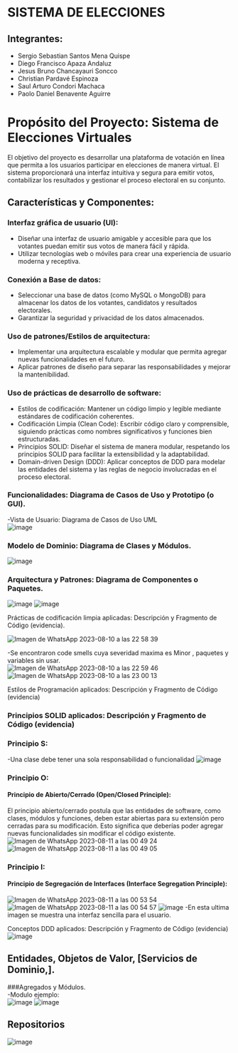 # SISTEMA DE ELECCIONES

## Integrantes:

- Sergio Sebastian Santos Mena Quispe
- Diego Francisco Apaza Andaluz
- Jesus Bruno Chancayauri Soncco
- Christian Pardavé Espinoza
- Saul Arturo Condori Machaca
- Paolo Daniel Benavente Aguirre
  

# Propósito del Proyecto: Sistema de Elecciones Virtuales

El objetivo del proyecto es desarrollar una plataforma de votación en línea que permita a los usuarios participar en elecciones de manera virtual. El sistema proporcionará una interfaz intuitiva y segura para emitir votos, contabilizar los resultados y gestionar el proceso electoral en su conjunto.

## Características y Componentes:

### Interfaz gráfica de usuario (UI):

- Diseñar una interfaz de usuario amigable y accesible para que los votantes puedan emitir sus votos de manera fácil y rápida.
- Utilizar tecnologías web o móviles para crear una experiencia de usuario moderna y receptiva.

### Conexión a Base de datos:

- Seleccionar una base de datos (como MySQL o MongoDB) para almacenar los datos de los votantes, candidatos y resultados electorales.
- Garantizar la seguridad y privacidad de los datos almacenados.

### Uso de patrones/Estilos de arquitectura:

- Implementar una arquitectura escalable y modular que permita agregar nuevas funcionalidades en el futuro.
- Aplicar patrones de diseño para separar las responsabilidades y mejorar la mantenibilidad.

### Uso de prácticas de desarrollo de software:

- Estilos de codificación: Mantener un código limpio y legible mediante estándares de codificación coherentes.
- Codificación Limpia (Clean Code): Escribir código claro y comprensible, siguiendo prácticas como nombres significativos y funciones bien estructuradas.
- Principios SOLID: Diseñar el sistema de manera modular, respetando los principios SOLID para facilitar la extensibilidad y la adaptabilidad.
- Domain-driven Design (DDD): Aplicar conceptos de DDD para modelar las entidades del sistema y las reglas de negocio involucradas en el proceso electoral.


### Funcionalidades: Diagrama de Casos de Uso y Prototipo (o GUI). <br>
-Vista de Usuario: Diagrama de Casos de Uso UML <br>
![image](https://github.com/smenaquispe/Sistema_de_Elecciones/assets/104391441/2f381db8-3ced-4081-8578-a00fb0b36a8b)


### Modelo de Dominio: Diagrama de Clases y Módulos. <br>
![image](https://github.com/smenaquispe/Sistema_de_Elecciones/assets/104391441/84b6fb74-cf7f-422d-946a-f6660c30d76a)


### Arquitectura y Patrones: Diagrama de Componentes o Paquetes. <br>

![image](https://github.com/smenaquispe/Sistema_de_Elecciones/assets/104391441/115afbbd-89f0-414d-8907-f669402b4afb)
![image](https://github.com/smenaquispe/Sistema_de_Elecciones/assets/104391441/81613b18-5861-45e5-9cae-e543014605c2)


Prácticas de codificación limpia aplicadas: Descripción y Fragmento de Código (evidencia). <br>

![Imagen de WhatsApp 2023-08-10 a las 22 58 39](https://github.com/smenaquispe/Sistema_de_Elecciones/assets/104391441/c7bb82f4-91ae-449b-91ff-24272645d07d)

-Se encontraron code smells cuya severidad maxima es Minor , paquetes y variables sin usar.<br>
![Imagen de WhatsApp 2023-08-10 a las 22 59 46](https://github.com/smenaquispe/Sistema_de_Elecciones/assets/104391441/93f9de4e-bd7c-463c-a118-1a21dabe183a) 
![Imagen de WhatsApp 2023-08-10 a las 23 00 13](https://github.com/smenaquispe/Sistema_de_Elecciones/assets/104391441/93efde8c-e4e3-4191-9a3a-e89c84b904a0)



Estilos de Programación aplicados: Descripción y Fragmento de Código (evidencia) <br>
### Principios SOLID aplicados: Descripción y Fragmento de Código (evidencia) <br>
### Principio S: <br>
-Una clase debe tener una sola responsabilidad o funcionalidad
![image](https://github.com/smenaquispe/Sistema_de_Elecciones/assets/104391441/d6c9ea48-a610-46a8-a7ef-a6895697ca06)


### Principio O: <br>
#### Principio de Abierto/Cerrado (Open/Closed Principle):
El principio abierto/cerrado postula que las entidades de software, como clases, módulos y funciones, deben estar abiertas para su extensión pero cerradas para su modificación. Esto significa que deberías poder agregar nuevas funcionalidades sin modificar el código existente.<br>
![Imagen de WhatsApp 2023-08-11 a las 00 49 24](https://github.com/smenaquispe/Sistema_de_Elecciones/assets/104391441/fcd0a9f1-8d6c-48a9-9564-f417fcb34123)
![Imagen de WhatsApp 2023-08-11 a las 00 49 05](https://github.com/smenaquispe/Sistema_de_Elecciones/assets/104391441/f06e81b9-d444-4491-86a9-2b825c52d4ec)

### Principio I: <br>
#### Principio de Segregación de Interfaces (Interface Segregation Principle):

![Imagen de WhatsApp 2023-08-11 a las 00 53 54](https://github.com/smenaquispe/Sistema_de_Elecciones/assets/104391441/54b16043-3983-4945-b36f-d0b4f133c15b)
![Imagen de WhatsApp 2023-08-11 a las 00 54 57](https://github.com/smenaquispe/Sistema_de_Elecciones/assets/104391441/584bb225-4447-4628-9724-8fd41e4cf29e)
![image](https://github.com/smenaquispe/Sistema_de_Elecciones/assets/104391441/8bcb0ab4-7ea9-4102-a9d7-b480d71c4301)
-En esta ultima imagen se muestra una interfaz sencilla para el usuario. <br>


Conceptos DDD aplicados: Descripción y Fragmento de Código (evidencia) <br>
![image](https://github.com/smenaquispe/Sistema_de_Elecciones/assets/104391441/7926aca7-c9df-4b85-9446-156e34b00308)

## Entidades, Objetos de Valor, [Servicios de Dominio,].<br>
###Agregados y Módulos. <br>
-Modulo ejemplo: <br>
   ![image](https://github.com/smenaquispe/Sistema_de_Elecciones/assets/104391441/11b5f720-ccf2-416e-bfbf-c634f9d17345)
   ![image](https://github.com/smenaquispe/Sistema_de_Elecciones/assets/104391441/65c6ae28-ef36-4d96-a6eb-a346ba8ce7c8)


## Repositorios
![image](https://github.com/smenaquispe/Sistema_de_Elecciones/assets/104391441/68100ea8-bdea-4cc1-913a-324231b9f3a3)

